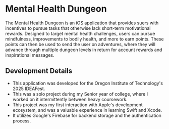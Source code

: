 # Mental Health Dungeon

The Mental Health Dungeon is an iOS application that provides suers with incentives to pursue tasks that otherwise lack short-term motivational rewards. Designed to target mental health challenges,
users can pursue mindfulness, improvements to bodily health, and more to earn points. These points can then be used to send the user on adventures, where they will advance through multiple dungeon levels
in return for account rewards and inspirational messages.


## Development Details
- This application was developed for the Oregon Institute of Technology's 2025 IDEAFest.
- This was a solo project during my Senior year of college, where I worked on it intermittently between heavy coursework.
- This project was my first interaction with Apple's development ecosystem, and was a valuable experience in learning Swift and Xcode.
- It utilizes Google's Firebase for backend storage and the authentication process.
